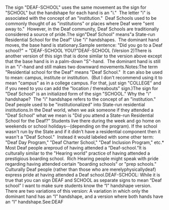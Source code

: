 The sign "DEAF-SCHOOL" uses the same movement as the sign for "SCHOOL" but the handshape for each hand is an "i."  The 
	letter "i" is associated with the concept of an "institution."  Deaf Schools used to be commonly thought of as 
	"institutions" or places where Deaf were "sent away to."  
	However, in the Deaf community, Deaf Schools are traditionally considered a source of pride.The sign"Deaf School" means"a  State-run Residential School for the Deaf" 
	Use "i" handshapes.  The dominant hand moves, the base hand is 
	stationary.Sample sentence: "Did you go to a Deaf school?" = "DEAF-SCHOOL YOU?"DEAF-SCHOOL (Version 2)There is another version of this sign that is done similar to the version 
	above except that the base hand is in a palm-down "S"-hand.  The 
	dominant hand is still in an "i"-hand and still makes two downward 
	movements.Notes:The term "Residential school for the Deaf" means "Deaf School."  It can also be used to mean: 
	campus, institute or institution.  (But I don't recommend using it to 
	mean "campus" as in a college campus. For that, just sign 
	"COLLEGE" and if you need to you can add the "location / thereabouts" sign.)The sign for "Deaf School" is an initialized form of the sign "SCHOOL." Why 
	the "i" handshape?  The "i" handshape refers to the concept of an 
	"institution." Deaf people used to be "institutionalized" into State-run 
	residential institutions.In the Deaf world, when we ask someone if they attended a "Deaf School" what 
	we mean is "Did you attend a  State-run Residential School for the Deaf?"  Students live there during the week and go home on weekends or school holidays--(depending on the program). 
	If the school wasn't run by the State and if it didn't have a residential 
	component then it wasn't a "Deaf School."  Instead it would labeled 
	with some other term: "Deaf Day Program," "Deaf Charter School," "Deaf 
	Inclusion Program," etc.* Most Deaf people areproud of having attended a “Deaf-school.”It
  is culturally similar to the "Hearing world" practice of having attended a
  prestigious boarding school.  Rich Hearing people might speak with pride
  regarding having attended certain "boarding schools" or
  "prep schools."  Culturally Deaf people (rather than those who 
	are merelyphysicallydeaf) express pride at having attended a Deaf school.DEAF-SCHOOL: While it is true 
	that you can sign DEAF and SCHOOL as separate signs to mean “Deaf school” I 
	want to make sure students know the “I” handshape version. There are two 
	variations of this version: A variation in which only the dominant hand has 
	an “I” handshape, and a version where both hands have an “I” handshape.See:DEAF